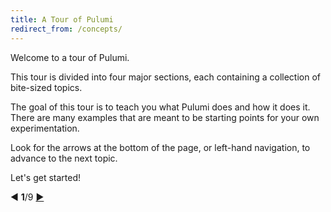 ```yaml
---
title: A Tour of Pulumi
redirect_from: /concepts/
---
```


Welcome to a tour of Pulumi.

This tour is divided into four major sections, each containing a collection of bite-sized topics.

The goal of this tour is to teach you what Pulumi does and how it does it.  There are many examples that are meant to
be starting points for your own experimentation.

Look for the arrows at the bottom of the page, or left-hand navigation, to advance to the next topic.

Let's get started!

<div class="tour-nav">
    <a class="tour-button disabled">◀</a>
    <span class="tour-index"><strong>1</strong>/9</span>
    <a class="tour-button enabled" href="basics-pulumi.html" title="Pulumi">▶</a>
</div>

